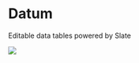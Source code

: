 # Datum

Editable data tables powered by Slate

![](https://github.com/1build/datum/workflows/Lint/badge.svg)
